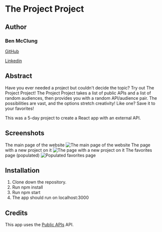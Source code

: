 # The Project Project

## Author

### Ben McClung
[GitHub](https://github.com/AurumValian)

[Linkedin](https://www.linkedin.com/in/benjamin-mcclung-1a1a4b1b6/)

## Abstract

Have you ever needed a project but couldn't decide the topic? Try out The Project Project! The Project Project takes a list of public APIs and a list of random audiences, then provides you with a random API/audience pair. The possibilities are vast, and the options stretch creativity! Like one? Save it to your favorites!

This was a 5-day project to create a React app with an external API.

## Screenshots

The main page of the website
![The main page of the website](https://user-images.githubusercontent.com/62782385/93816481-d3223000-fc14-11ea-9891-00790fce73d6.png)
The page with a new project on it
![The page with a new project on it](https://user-images.githubusercontent.com/62782385/93816484-d4535d00-fc14-11ea-9a48-5f09367f42b8.png)
The favorites page (populated)
![Populated favorites page](https://user-images.githubusercontent.com/62782385/93816488-d5848a00-fc14-11ea-85f8-6eb6df402ea9.png)

## Installation

1. Clone down the repository.
2. Run npm install
3. Run npm start
4. The app should run on localhost:3000

## Credits
This app uses the [Public APIs](https://github.com/davemachado/public-api) API.
